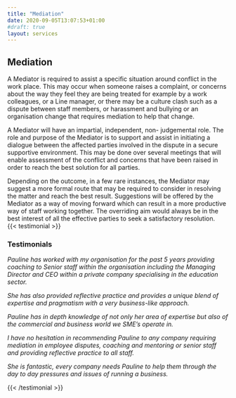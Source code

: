 ```yaml
---
title: "Mediation"
date: 2020-09-05T13:07:53+01:00
#draft: true
layout: services
---
```



## Mediation

A Mediator is required to assist a specific situation around conflict in the work place.   This may occur when someone raises a complaint, or concerns about the way they feel they are being treated for example by a work colleagues, or a Line manager, or there may be a  culture clash such as a dispute between staff members, or harassment and bullying or an organisation change that requires mediation to help that change.

A Mediator will have an impartial, independent, non- judgemental role. The role and purpose of the Mediator is to support and assist in initiating a dialogue between the affected parties involved in the dispute in a secure supportive environment. This may be done over several meetings that will enable assessment of the conflict and concerns that have been raised in order to reach the best solution for all parties.  

Depending on the outcome, in a few rare instances, the Mediator may suggest a more formal route that may be required to consider in resolving the matter and reach the best result.  Suggestions will be offered by the Mediator as a way of moving forward which can result in a more productive way of staff working together.  The overriding aim would always be in the best interest of all the effective parties to seek a satisfactory resolution.  
{{< testimonial >}}

### Testimonials

*Pauline has worked with my organisation  for the past 5 years providing coaching to Senior staff within the organisation including the Managing Director and CEO within a private company specialising in the education sector.*

*She has also provided reflective practice and provides a unique blend of expertise and pragmatism with a very business-like approach.*

*Pauline has in depth knowledge of not only her area of expertise but also of the commercial and business world we SME’s operate in.*

*I have no hesitation in recommending Pauline to any company requiring mediation in employee disputes, coaching and mentoring or senior staff and providing reflective practice to all staff.*

*She is fantastic, every company needs Pauline to help them through the day to day pressures and issues of running a business.*

{{< /testimonial >}}